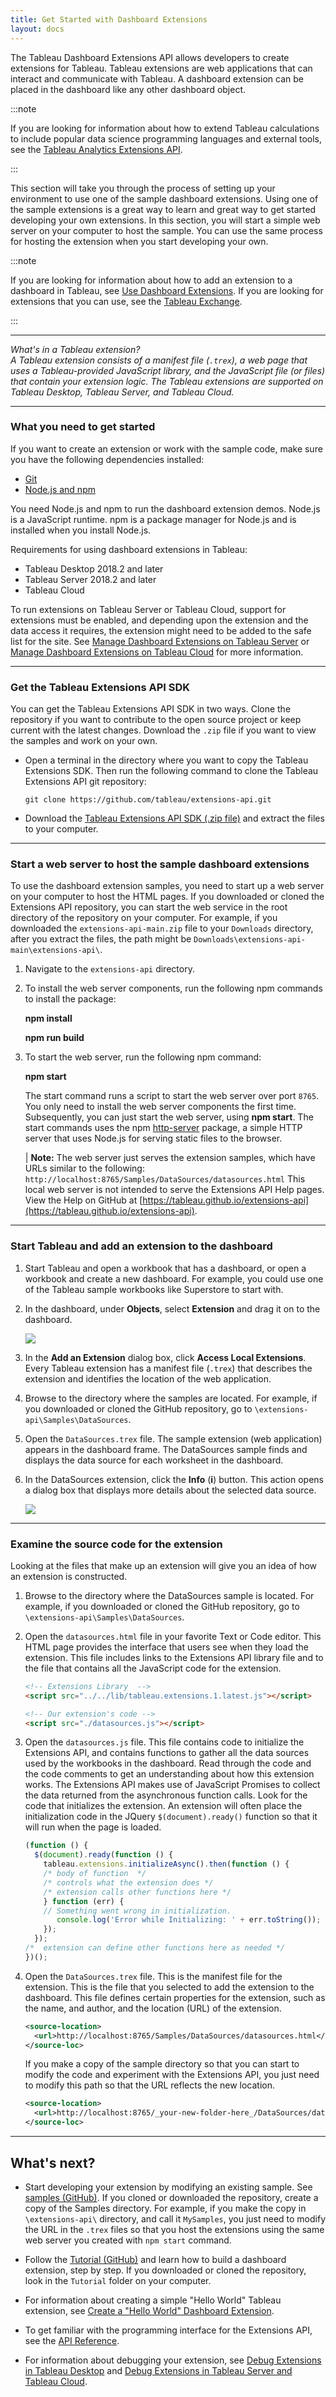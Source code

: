 ```yaml
---
title: Get Started with Dashboard Extensions
layout: docs
---
```


The Tableau Dashboard Extensions API allows developers to create extensions for Tableau. Tableau extensions are web applications that can interact and communicate with Tableau. A dashboard extension can be placed in the dashboard like any other dashboard object.

:::note

If you are looking for information about how to extend Tableau calculations to include popular data science programming languages and external tools, see the [Tableau Analytics Extensions API](https://tableau.github.io/analytics-extensions-api/).

:::

 
This section will take you through the process of setting up your environment to use one of the sample dashboard extensions. Using one of the sample extensions is a great way to learn and great way to get started developing your own extensions. In this section, you will start a simple web server on your computer to host the sample. You can use the same process for hosting the extension when you start developing your own.

:::note

If you are looking for information about how to add an extension to a dashboard in Tableau, see [Use Dashboard Extensions](https://onlinehelp.tableau.com/current/pro/desktop/en-us/dashboard_extensions.htm). If you are looking for extensions that you can use, see the [Tableau Exchange](https://exchange.tableau.com/).

:::



----
*What's in a Tableau extension? <br/>
A Tableau extension consists of a manifest file (`.trex`), a web page that uses a Tableau-provided JavaScript library, and the JavaScript file (or files) that contain your extension logic. The Tableau extensions are supported on Tableau Desktop, Tableau Server, and Tableau Cloud.*

---




### What you need to get started

If you want to create an extension or work with the sample code, make sure you have the following dependencies installed:

* [Git](https://git-scm.com/downloads)
* [Node.js and npm](https://nodejs.org/en/download/)

You need Node.js and npm to run the dashboard extension demos. Node.js is a JavaScript runtime. npm is a package manager for Node.js and is installed when you install Node.js.

Requirements for using dashboard extensions in Tableau:

* Tableau Desktop 2018.2 and later
* Tableau Server 2018.2 and later
* Tableau Cloud

To run extensions on Tableau Server or Tableau Cloud, support for extensions must be enabled, and depending upon the extension and the data access it requires, the extension might need to be added to the safe list for the site. See
 [Manage Dashboard Extensions on Tableau Server](https://onlinehelp.tableau.com/current/server/en-us/dashboard_extensions_server.htm) or [Manage Dashboard Extensions on Tableau Cloud](https://onlinehelp.tableau.com/current/online/en-us/dashboard_extensions_server.htm) for more information.

----

### Get the Tableau Extensions API SDK

You can get the Tableau Extensions API SDK in two ways. Clone the repository if you want to contribute to the open source project or keep current with the latest changes. Download the `.zip` file if you want to view the samples and work on your own.

* Open a terminal in the directory where you want to copy the Tableau Extensions SDK.  Then run the following command to clone
   the Tableau Extensions API git repository:

   `git clone https://github.com/tableau/extensions-api.git`

* Download the [Tableau Extensions API SDK (.zip file)](https://github.com/tableau/extensions-api/archive/main.zip) and extract the files to your computer.



---
### Start a web server to host the sample dashboard extensions

To use the dashboard extension samples, you need to start up a web server on your computer to host the HTML pages. If you downloaded or cloned the Extensions API repository, you can start the web service in the root directory of the repository on your computer. For example, if you downloaded the `extensions-api-main.zip` file to your `Downloads` directory, after you extract the files, the path might be `Downloads\extensions-api-main\extensions-api\`. 

1. Navigate to the `extensions-api` directory.

2. To install the web server components, run the following npm commands to install the package:

   **npm install**

   **npm run build**

  
3. To start the web server, run the following npm command:
 
   **npm start**

    The start command runs a script to start the web server over port `8765`. You only need to install the web server components the first time. Subsequently, you can just start the web server, using **npm start**.
    The start commands uses the npm [http-server](https://www.npmjs.com/package/http-server) package, a simple HTTP server that uses Node.js for serving static files to the browser.


    | **Note:**  The web server just serves the extension samples, which have URLs similar to the following: `http://localhost:8765/Samples/DataSources/datasources.html` This local web server is not intended to serve the Extensions API Help pages. View the Help on GitHub at [https://tableau.github.io/extensions-api](https://tableau.github.io/extensions-api).



---
### Start Tableau and add an extension to the dashboard

1. Start Tableau and open a workbook that has a dashboard, or open a workbook and create a new dashboard. For example, you could use one of the Tableau sample workbooks like Superstore to start with.

2. In the dashboard, under **Objects**, select **Extension** and drag it on to the dashboard.

   ![](../assets/frelard_objects_extension.png)

3. In the **Add an Extension** dialog box, click **Access Local Extensions**.
   Every Tableau extension has a manifest file (`.trex`) that describes the extension and identifies the location of the web application.

4. Browse to the directory where the samples are located. For example, if you downloaded or cloned the GitHub repository, go to `\extensions-api\Samples\DataSources`.

5. Open the `DataSources.trex` file.
   The sample extension (web application) appears in the dashboard frame. The DataSources sample finds and displays the data source for each worksheet in the dashboard.

6. In the DataSources extension, click the **Info** (**i**) button.  This action opens a dialog box that displays more details about the selected data source.  

   ![](../assets/data_source.gif)

----

### Examine the source code for the extension

Looking at the files that make up an extension will give you an idea of how an extension is constructed.

1. Browse to the directory where the DataSources sample is located. For example, if you downloaded or cloned the GitHub repository, go to `\extensions-api\Samples\DataSources`.

2. Open the `datasources.html` file in your favorite Text or Code editor. This HTML page provides the interface that users see when they load the extension. This file includes links to the Extensions API library file and to the file that contains all the JavaScript code for the extension.

    ```html
    <!-- Extensions Library  -->
    <script src="../../lib/tableau.extensions.1.latest.js"></script>

    <!-- Our extension's code -->
    <script src="./datasources.js"></script>
    ```

3. Open the `datasources.js` file. This file contains code to initialize the Extensions API, and contains functions to gather all the data sources used by the workbooks in the dashboard. Read through the code and the code comments to get an understanding about how this extension works. The Extensions API makes use of JavaScript Promises to collect the data returned from the asynchronous function calls. Look for the code that initializes the extension. An extension will often place the initialization code in the JQuery `$(document).ready()` function so that it will run when the page is loaded.

    ```javascript
    (function () {
      $(document).ready(function () {
        tableau.extensions.initializeAsync().then(function () {
        /* body of function  */
        /* controls what the extension does */
        /* extension calls other functions here */ 
        } function (err) {
        // Something went wrong in initialization.
           console.log('Error while Initializing: ' + err.toString());
        });
      });
    /*  extension can define other functions here as needed */
    })();
    
    ```
  
4. Open the `DataSources.trex` file. This is the manifest file for the extension. This is the file that you selected to add the extension to the dashboard. This file defines certain properties for the extension, such as the name, and author, and the location (URL) of the extension.

    ```xml
    <source-location>
      <url>http://localhost:8765/Samples/DataSources/datasources.html</url>
    </source-loc>
    ```

    If you make a copy of the sample directory so that you can start to modify the code and experiment with the Extensions API, you just need to modify this path so that the URL reflects the new location.

    ```xml
    <source-location>
      <url>http://localhost:8765/_your-new-folder-here_/DataSources/datasources.html</url>
    </source-loc>
    ```


<!-- ### Using dashboard extensions in a workbook
When a Tableau Extension is installed, you can use the extension like you would any other dashboard object. The settings for the extensions are saved when you save the workbook. 
You can add multiple instances of an extension to a dashboard or to multiple dashboards within a workbook. The settings for each instance are saved separately.
 
 -->

----
  
## What's next?

* Start developing your extension by modifying an existing sample. See [samples (GitHub)](https://github.com/tableau/extensions-api/tree/master/Samples/). If you cloned or downloaded the repository, create a copy of the Samples directory. For example, if you make the copy in `\extensions-api\` directory, and call it `MySamples`, you just need to modify the URL in the `.trex` files so that you host the extensions using the same web server you created with `npm start` command.

* Follow the [Tutorial (GitHub)](https://github.com/tableau/extensions-api/tree/master/Tutorial) and learn how to build a dashboard extension, step by step. If you downloaded or cloned the repository, look in the `Tutorial` folder on your computer.

* For information about creating a simple "Hello World" Tableau extension, see [Create a "Hello World" Dashboard Extension]({{site.baseurl}}/docs/trex_create.html).

* To get familiar with the programming interface for the Extensions API, see the <a href="../docs/index.html" target="_blank">API Reference</a>.

* For information about debugging your extension, see [Debug Extensions in Tableau Desktop]({{site.baseurl}}/docs/trex_debugging.html) and [Debug Extensions in Tableau Server and Tableau Cloud]({{site.baseurl}}/docs/trex_debug_server.html).
